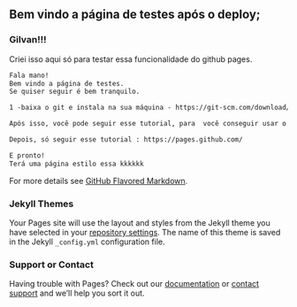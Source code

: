 ## Bem vindo a página de testes após o deploy;

### Gilvan!!!

Criei isso aqui só para testar essa funcionalidade do github pages.

```markdown
Fala mano!
Bem vindo a página de testes.
Se quiser seguir é bem tranquilo.

1 -baixa o git e instala na sua máquina - https://git-scm.com/download/win

Após isso, você pode seguir esse tutorial, para  você conseguir usar o terminal do git no VSCODE, sem usar o vi: https://blog.geekhunter.com.br/visual-studio-code-como-editor-do-git/

Depois, só seguir esse tutorial : https://pages.github.com/

E pronto!
Terá uma página estilo essa kkkkkk
```

For more details see [GitHub Flavored Markdown](https://guides.github.com/features/mastering-markdown/).

### Jekyll Themes

Your Pages site will use the layout and styles from the Jekyll theme you have selected in your [repository settings](https://github.com/Bertunes/todo.github.io/settings). The name of this theme is saved in the Jekyll `_config.yml` configuration file.

### Support or Contact

Having trouble with Pages? Check out our [documentation](https://docs.github.com/categories/github-pages-basics/) or [contact support](https://support.github.com/contact) and we’ll help you sort it out.
